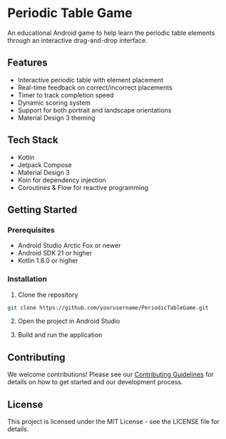 # Periodic Table Game

An educational Android game to help learn the periodic table elements through an interactive drag-and-drop interface.

## Features

- Interactive periodic table with element placement
- Real-time feedback on correct/incorrect placements
- Timer to track completion speed
- Dynamic scoring system
- Support for both portrait and landscape orientations
- Material Design 3 theming

## Tech Stack

- Kotlin
- Jetpack Compose
- Material Design 3
- Koin for dependency injection
- Coroutines & Flow for reactive programming

## Getting Started

### Prerequisites

- Android Studio Arctic Fox or newer
- Android SDK 21 or higher
- Kotlin 1.8.0 or higher

### Installation

1. Clone the repository

```bash
git clone https://github.com/yourusername/PeriodicTableGame.git
```

2. Open the project in Android Studio

3. Build and run the application

## Contributing

We welcome contributions! Please see our [Contributing Guidelines](docs/CONTRIBUTING.md) for details on how to get started and our development process.

## License

This project is licensed under the MIT License - see the LICENSE file for details.
